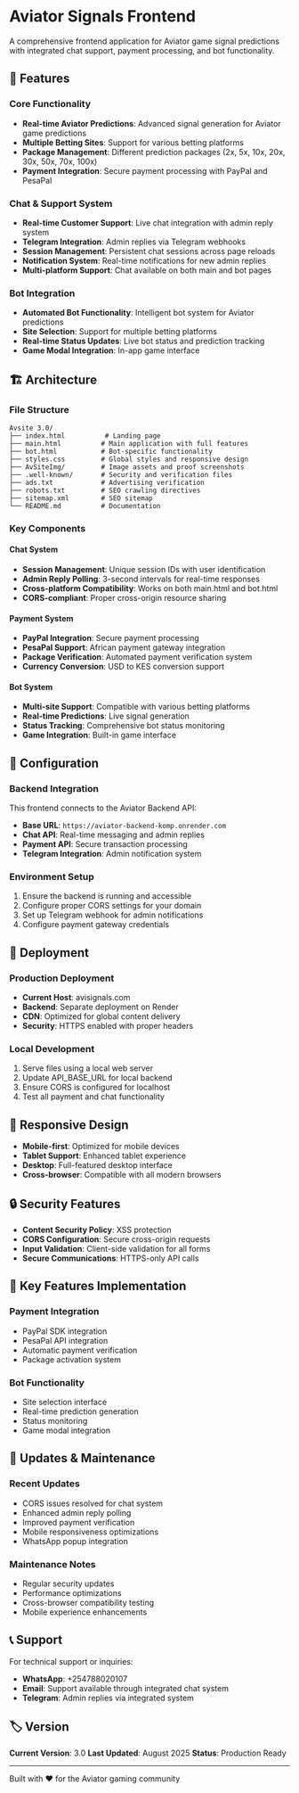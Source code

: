 # Aviator Signals Frontend

A comprehensive frontend application for Aviator game signal predictions with integrated chat support, payment processing, and bot functionality.

## 🚀 Features

### Core Functionality
- **Real-time Aviator Predictions**: Advanced signal generation for Aviator game predictions
- **Multiple Betting Sites**: Support for various betting platforms
- **Package Management**: Different prediction packages (2x, 5x, 10x, 20x, 30x, 50x, 70x, 100x)
- **Payment Integration**: Secure payment processing with PayPal and PesaPal

### Chat & Support System
- **Real-time Customer Support**: Live chat integration with admin reply system
- **Telegram Integration**: Admin replies via Telegram webhooks
- **Session Management**: Persistent chat sessions across page reloads
- **Notification System**: Real-time notifications for new admin replies
- **Multi-platform Support**: Chat available on both main and bot pages

### Bot Integration
- **Automated Bot Functionality**: Intelligent bot system for Aviator predictions
- **Site Selection**: Support for multiple betting platforms
- **Real-time Status Updates**: Live bot status and prediction tracking
- **Game Modal Integration**: In-app game interface

## 🏗️ Architecture

### File Structure
```
Avsite 3.0/
├── index.html          # Landing page
├── main.html          # Main application with full features
├── bot.html           # Bot-specific functionality
├── styles.css         # Global styles and responsive design
├── AvSiteImg/         # Image assets and proof screenshots
├── .well-known/       # Security and verification files
├── ads.txt            # Advertising verification
├── robots.txt         # SEO crawling directives
├── sitemap.xml        # SEO sitemap
└── README.md          # Documentation
```

### Key Components

#### Chat System
- **Session Management**: Unique session IDs with user identification
- **Admin Reply Polling**: 3-second intervals for real-time responses
- **Cross-platform Compatibility**: Works on both main.html and bot.html
- **CORS-compliant**: Proper cross-origin resource sharing

#### Payment System
- **PayPal Integration**: Secure payment processing
- **PesaPal Support**: African payment gateway integration
- **Package Verification**: Automated payment verification system
- **Currency Conversion**: USD to KES conversion support

#### Bot System
- **Multi-site Support**: Compatible with various betting platforms
- **Real-time Predictions**: Live signal generation
- **Status Tracking**: Comprehensive bot status monitoring
- **Game Integration**: Built-in game interface

## 🔧 Configuration

### Backend Integration
This frontend connects to the Aviator Backend API:
- **Base URL**: `https://aviator-backend-komp.onrender.com`
- **Chat API**: Real-time messaging and admin replies
- **Payment API**: Secure transaction processing
- **Telegram Integration**: Admin notification system

### Environment Setup
1. Ensure the backend is running and accessible
2. Configure proper CORS settings for your domain
3. Set up Telegram webhook for admin notifications
4. Configure payment gateway credentials

## 🚀 Deployment

### Production Deployment
- **Current Host**: avisignals.com
- **Backend**: Separate deployment on Render
- **CDN**: Optimized for global content delivery
- **Security**: HTTPS enabled with proper headers

### Local Development
1. Serve files using a local web server
2. Update API_BASE_URL for local backend
3. Ensure CORS is configured for localhost
4. Test all payment and chat functionality

## 📱 Responsive Design

- **Mobile-first**: Optimized for mobile devices
- **Tablet Support**: Enhanced tablet experience
- **Desktop**: Full-featured desktop interface
- **Cross-browser**: Compatible with all modern browsers

## 🔒 Security Features

- **Content Security Policy**: XSS protection
- **CORS Configuration**: Secure cross-origin requests
- **Input Validation**: Client-side validation for all forms
- **Secure Communications**: HTTPS-only API calls

## 🎯 Key Features Implementation

### Payment Integration
- PayPal SDK integration
- PesaPal API integration
- Automatic payment verification
- Package activation system

### Bot Functionality
- Site selection interface
- Real-time prediction generation
- Status monitoring
- Game modal integration

## 🔄 Updates & Maintenance

### Recent Updates
- CORS issues resolved for chat system
- Enhanced admin reply polling
- Improved payment verification
- Mobile responsiveness optimizations
- WhatsApp popup integration

### Maintenance Notes
- Regular security updates
- Performance optimizations
- Cross-browser compatibility testing
- Mobile experience enhancements

## 📞 Support

For technical support or inquiries:
- **WhatsApp**: +254788020107
- **Email**: Support available through integrated chat system
- **Telegram**: Admin replies via integrated system

## 🏷️ Version

**Current Version**: 3.0
**Last Updated**: August 2025
**Status**: Production Ready

---

Built with ❤️ for the Aviator gaming community
